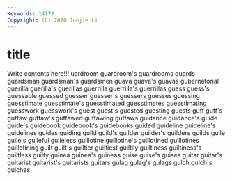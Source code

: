 ```yaml
---
Keywords: 14172
Copyright: (C) 2020 Junjie Li
---
```


# title

Write contents here!!!
uardroom 
guardroom's
guardrooms 
guards 
guardsman 
guardsman's 
guardsmen 
guava 
guava's 
guavas 
gubernatorial 
guerilla
guerilla's 
guerillas 
guerrilla 
guerrilla's 
guerrillas 
guess 
guess's 
guessable 
guessed 
guesser
guesser's 
guessers 
guesses 
guessing 
guesstimate 
guesstimate's 
guesstimated 
guesstimates 
guesstimating 
guesswork
guesswork's 
guest 
guest's 
guested 
guesting 
guests 
guff 
guff's 
guffaw 
guffaw's
guffawed 
guffawing 
guffaws 
guidance 
guidance's 
guide 
guide's 
guidebook 
guidebook's 
guidebooks
guided 
guideline 
guideline's 
guidelines 
guides 
guiding 
guild 
guild's 
guilder 
guilder's
guilders 
guilds 
guile 
guile's 
guileful 
guileless 
guillotine 
guillotine's 
guillotined 
guillotines
guillotining 
guilt 
guilt's 
guiltier 
guiltiest 
guiltily 
guiltiness 
guiltiness's 
guiltless 
guilty
guinea 
guinea's 
guineas 
guise 
guise's 
guises 
guitar 
guitar's 
guitarist 
guitarist's
guitarists 
guitars 
gulag 
gulag's 
gulags 
gulch 
gulch's 
gulches 
